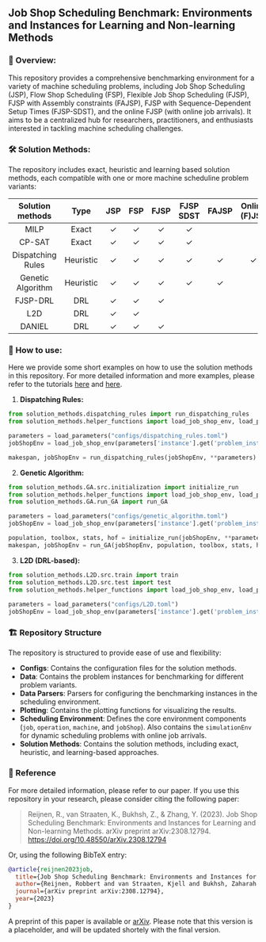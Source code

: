 ## Job Shop Scheduling Benchmark: Environments and Instances for Learning and Non-learning Methods

### 📖 Overview:
This repository provides a comprehensive benchmarking environment for a variety of machine scheduling problems, including Job Shop Scheduling (JSP), Flow Shop Scheduling (FSP), Flexible Job Shop Scheduling (FJSP), FJSP with Assembly constraints (FAJSP), FJSP with Sequence-Dependent Setup Times (FJSP-SDST), and the online FJSP (with online job arrivals). It aims to be a centralized hub for researchers, practitioners, and enthusiasts interested in tackling machine scheduling challenges.

### 🛠 Solution Methods:
The repository includes exact, heuristic and learning based solution methods, each compatible with one or more machine scheduline problem variants:

| Solution methods | Type | JSP | FSP | FJSP | FJSP SDST | FAJSP | Online (F)JSP |
| :----: | :---:| :---:| :---: | :---: | :---: | :---: | :---: |
| MILP | Exact | ✓ | ✓ | ✓ | ✓ | | | 
| CP-SAT | Exact | ✓ | ✓ | ✓ | ✓ | | |
| Dispatching Rules | Heuristic | ✓ | ✓ | ✓ | ✓ | ✓ | ✓ |
| Genetic Algorithm | Heuristic |✓ | ✓ | ✓ | ✓ | ✓ | |
| FJSP-DRL | DRL | ✓ | ✓ | ✓ | |  | |
| L2D | DRL |✓ | ✓ | | | | |
| DANIEL | DRL | ✓ | ✓ | ✓ | | | |  

### 🚀 How to use:

Here we provide some short examples on how to use the solution methods in this repository. For more detailed information and more examples, please refer to the tutorials [here][2] and [here][3].

1. **Dispatching Rules:** 
  ```python
  from solution_methods.dispatching_rules import run_dispatching_rules
  from solution_methods.helper_functions import load_job_shop_env, load_parameters
  
  parameters = load_parameters("configs/dispatching_rules.toml")
  jobShopEnv = load_job_shop_env(parameters['instance'].get('problem_instance'))
  
  makespan, jobShopEnv = run_dispatching_rules(jobShopEnv, **parameters)
  ```

2. **Genetic Algorithm:**  
  ```python
  from solution_methods.GA.src.initialization import initialize_run
  from solution_methods.helper_functions import load_job_shop_env, load_parameters
  from solution_methods.GA.run_GA import run_GA

  parameters = load_parameters("configs/genetic_algorithm.toml")
  jobShopEnv = load_job_shop_env(parameters['instance'].get('problem_instance'))

  population, toolbox, stats, hof = initialize_run(jobShopEnv, **parameters)
  makespan, jobShopEnv = run_GA(jobShopEnv, population, toolbox, stats, hof, **parameters)  
```

3. **L2D (DRL-based):**
  ```python
  from solution_methods.L2D.src.train import train
  from solution_methods.L2D.src.test import test
  from solution_methods.helper_functions import load_job_shop_env, load_parameters
   
  parameters = load_parameters("configs/L2D.toml")
  jobShopEnv = load_job_shop_env(parameters['instance'].get('problem_instance'))
  ```
  

### 🏗️ Repository Structure
The repository is structured to provide ease of use and flexibility:
- **Configs**: Contains the configuration files for the solution methods.
- **Data**: Contains the problem instances for benchmarking for different problem variants.
- **Data Parsers**: Parsers for configuring the benchmarking instances in the scheduling environment.
- **Plotting**: Contains the plotting functions for visualizing the results.
- **Scheduling Environment**: Defines the core environment components (`job`, `operation`, `machine`, and `jobShop`). Also contains the `simulationEnv` for dynamic scheduling problems with online job arrivals.
- **Solution Methods**: Contains the solution methods, including exact, heuristic, and learning-based approaches.


### 📄 Reference
For more detailed information, please refer to our paper. If you use this repository in your research, please consider citing the following paper:

> Reijnen, R., van Straaten, K., Bukhsh, Z., & Zhang, Y. (2023). 
> Job Shop Scheduling Benchmark: Environments and Instances for Learning and Non-learning Methods. 
> arXiv preprint arXiv:2308.12794.
> https://doi.org/10.48550/arXiv.2308.12794

Or, using the following BibTeX entry:
```bibtex
@article{reijnen2023job,
  title={Job Shop Scheduling Benchmark: Environments and Instances for Learning and Non-learning Methods},
  author={Reijnen, Robbert and van Straaten, Kjell and Bukhsh, Zaharah and Zhang, Yingqian},
  journal={arXiv preprint arXiv:2308.12794},
  year={2023}
}
```
A preprint of this paper is available or [arXiv][1]. Please note that this version is a placeholder, and will be updated shortely with the final version.

[1]: https://arxiv.org/abs/2308.12794
[2]: https://github.com/ai-for-decision-making-tue/Job_Shop_Scheduling_Benchmark_Environments_and_Instances/blob/main/tutorial_benchmark_environment.ipynb
[3]: https://github.com/ai-for-decision-making-tue/Job_Shop_Scheduling_Benchmark_Environments_and_Instances/blob/main/tutorial_custom_problem_instance.ipynb